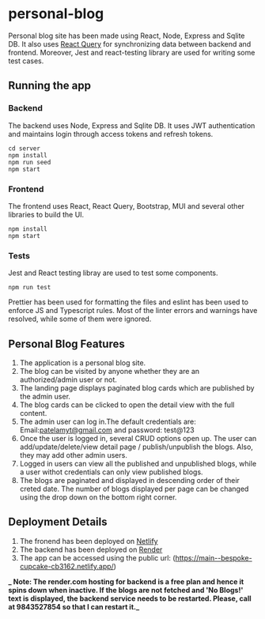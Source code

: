 # personal-blog

Personal blog site has been made using React, Node, Express and Sqlite DB. It also uses [React Query](https://www.npmjs.com/package/react-query) for synchronizing data between backend and frontend. Moreover, Jest and react-testing library are used for writing some test cases.

## Running the app

### Backend

The backend uses Node, Express and Sqlite DB. It uses JWT authentication and maintains login through access tokens and refresh tokens.

```
cd server
npm install
npm run seed
npm start

```

### Frontend

The frontend uses React, React Query, Bootstrap, MUI and several other libraries to build the UI.

```
npm install
npm start
```

### Tests

Jest and React testing libray are used to test some components.

```
npm run test

```

Prettier has been used for formatting the files and eslint has been used to enforce JS and Typescript rules. Most of the linter errors and warnings have resolved, while some of them were ignored.

## Personal Blog Features

1. The application is a personal blog site.
2. The blog can be visited by anyone whether they are an authorized/admin user or not.
3. The landing page displays paginated blog cards which are published by the admin user.
4. The blog cards can be clicked to open the detail view with the full content.
5. The admin user can log in.The default credentials are: Email:patelamyt@gmail.com and password: test@123
6. Once the user is logged in, several CRUD options open up. The user can add/update/delete/view detail page / publish/unpublish the blogs. Also, they may add other admin users.
7. Logged in users can view all the published and unpublished blogs, while a user withot credentials can only view published blogs.
8. The blogs are paginated and displayed in descending order of their creted date. The number of blogs displayed per page can be changed using the drop down on the bottom right corner.

## Deployment Details

1. The fronend has been deployed on [Netlify](https://www.netlify.com/)
2. The backend has been deployed on [Render](https://render.com/)
3. The app can be accessed using the public url: (https://main--bespoke-cupcake-cb3162.netlify.app/)

**_ Note: The render.com hosting for backend is a free plan and hence it spins down when inactive. If the blogs are not fetched and 'No Blogs!' text is displayed, the backend service needs to be restarted. Please, call at 9843527854 so that I can restart it._**
